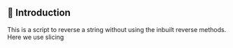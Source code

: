## :rocket: Introduction 
This is a script to reverse a string without using the inbuilt reverse methods. 
Here we use slicing 
